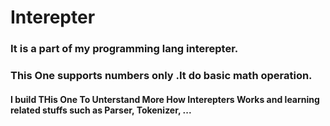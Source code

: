 # Interepter

### It is a part of my programming lang interepter. 
### This One supports numbers only .It do basic math operation.

#### I build THis One To Unterstand More How Interepters Works and learning related stuffs such as Parser, Tokenizer, ...